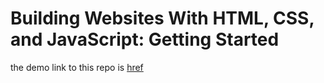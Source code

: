 # Building Websites With HTML, CSS, and JavaScript: Getting Started
the demo link to this repo is [href](https://olatorera.github.io/bethany-sPieShop/)
